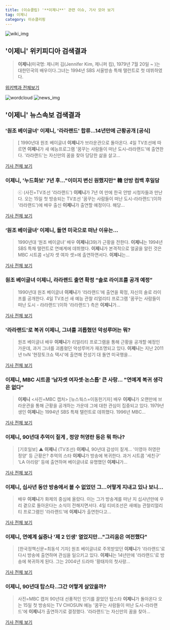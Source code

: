 ```yaml
---
title: (이슈클립) '**이제니**' 관련 이슈, 기사 모아 보기
tag: 이제니
category: 이슈클리핑
---
```

![wiki_img](https://user-images.githubusercontent.com/42597476/44503234-41136a80-a6d0-11e8-9071-6fc6418eafe4.png)
## **'**이제니**'** 위키피디아 검색결과
>**이제니**(미국명: 제니퍼 김(Jennifer Kim, 제니퍼 킴), 1979년 7월 20일 ~ )는 대한민국의 배우이다.그녀는 1994년 SBS 서울방송 특채 탤런트로 첫 데뷔하였다.

<a href="https://ko.wikipedia.org/wiki/이제니" target="_blank">위키백과 전체보기</a>

![wordcloud](https://s3.ap-northeast-2.amazonaws.com/lyrics101-wordcloud/2018-09-04-1536054266.png)
![news_img](https://user-images.githubusercontent.com/42597476/44507050-1206f400-a6e4-11e8-8d98-7ffbfebb353f.png)
## **'**이제니**'** 뉴스속보 검색결과
### '원조 베이글녀' **이제니**, '라라랜드' 합류…14년만에 근황공개 [공식]

>[ 1990년대 원조 베이글녀 **이제니**가 브라운관으로 돌아온다. 4일 TV조선에 따르면 **이제니**가 새 예능프로그램 '꿈꾸는 사람들이 떠난 도시–라라랜드'에 출연한다. '라라랜드'는 자신만의 꿈을 찾아 당당한 삶을 살고...

<a href="http://www.mydaily.co.kr/new_yk/html/read.php?newsid=201809041031177855&ext=na" target="_blank">기사 전체 보기</a>

### **이제니**, '누드화보' 7년 후…"이미지 변신 원했지만" 韓 안방 컴백 후일담

>ⓒ (사진=TV조선 '라라랜드') **이제니**가 7년 여 만에 한국 안방 시청자들과 만난다. 오는 15일 첫 방송되는 TV조선 '꿈꾸는 사람들이 떠난 도시-라라랜드'(이하 '라라랜드')에 배우 출신 **이제니**가 출연할 예정이다. 해당...

<a href="http://www.dailian.co.kr/news/view/737281/?sc=naver" target="_blank">기사 전체 보기</a>

### ‘원조 베이글녀‘ **이제니**, 돌연 미국으로 떠난 이유는…

>1990년대 ‘원조 베이글녀’ 배우 **이제니**(39)가 근황을 전한다. **이제니**는 1994년 SBS 특채 탤런트로 연예계에 데뷔했다. **이제니**가 본격적으로 얼굴을 알린 것은 MBC 시트콤 <남자 셋 여자 셋>에 출연하면서다. **이제니**는...

<a href="http://sports.khan.co.kr/news/sk_index.html?art_id=201809041643003&sec_id=540101&pt=nv" target="_blank">기사 전체 보기</a>

### 원조 베이글녀 **이제니**, 라라랜드 출연 확정 “솔로 라이프를 공개 예정”

>1990년대 원조 베이글녀 **이제니**가 ‘라라랜드’에 출연을 확정, 자신의 솔로 라이프를 공개한다. 4일 TV조선 새 예능 관찰 리얼리티 프로그램 '꿈꾸는 사람들이 떠난 도시 - 라라랜드'(이하 '라라랜드') 측은 **이제니**가...

<a href="http://news.mtn.co.kr/newscenter/news_viewer.mtn?gidx=2018090416592816664" target="_blank">기사 전체 보기</a>

### '라라랜드'로 복귀 **이제니**, 그녀를 괴롭혔던 악성루머는 뭐?

>원조 베이글녀 배우 **이제니**가 리얼리티 프로그램을 통해 근황을 공개할 예정인 가운데, 과거 그녀를 괴롭혔던 악성루머가 재조명되고 있다. **이제니**는 지난 2011년 tvN '현장토크쇼 택시'에 출연해 전성기 대 돌연 미국행을...

<a href="http://news20.busan.com/controller/newsController.jsp?newsId=20180904000106" target="_blank">기사 전체 보기</a>

### **이제니**, MBC 시트콤 '남자셋 여자셋·논스톱' 큰 사랑… "연예계 복귀 생각은 없다"

>**이제니** <사진=MBC 캡처> [뉴스웍스=이동헌기자] 배우 **이제니**가 오랜만에 브라운관을 통해 근황을 공개하는 가운데 그에 대한 관심이 집중되고 있다. 1979년생인 **이제니**는 1994년 SBS 특채 탤런트로 데뷔했다. 1996년 MBC...

<a href="http://www.newsworks.co.kr/news/articleView.html?idxno=212778" target="_blank">기사 전체 보기</a>

### **이제니**, 90년대 추억이 짙게 , 정양 허영란 등은 뭐 하나?

>[기호일보] ▲ **이제니** (TV조선) **이제니**, 90년대 감성이 짙게... '이영아 허영란 정양' 등 근황은? 추억의 스타 **이제니**가 방송에 복귀한다. 과거 시트콤 '세친구' 'LA 아리랑' 등에 출연하며 베이글녀로 유명했던 **이제니**가...

<a href="http://www.kihoilbo.co.kr/?mod=news&act=articleView&idxno=767193" target="_blank">기사 전체 보기</a>

### **이제니**, 십사년 동안 방송에서 볼 수 없었던 그...어떻게 지내고 있나 보니...

>배우 **이제니**가 화제의 중심에 올랐다. 이는 그가 방송계를 떠난 지 십사년만에 우리 곁으로 돌아온다는 소식이 전해지면서다.   4일 티비조선은 새예능 관찰리얼리티 프로그램인 '라라랜드'에 **이제니**가 출연한다고...

<a href="http://www.daejeontoday.com/news/articleView.html?idxno=511652" target="_blank">기사 전체 보기</a>

### **이제니**, 연예계 싫증나 '제 2 인생' 열었지만..."그리움은 여전했다"

>[한국정책신문=최동석 기자] 원조 베이글녀로 주목받았던 **이제니**가 '라라랜드'로 다시 방송에 출연하며 관심을 일으키고 있다. **이제니**는 14년만에 '라라랜드'로 방송에 복귀하게 된다. 그는 2004년 드라마 '황태자의 첫사랑...

<a href="http://www.kpinews.co.kr/news/articleView.html?idxno=80518" target="_blank">기사 전체 보기</a>

### **이제니**, 90년대 탑스타..그간 어떻게 살았을까?

>사진=MBC 캡처 90년대 선풍적인 인기를 끌었던 탑스타 **이제니**가 돌아온다 오는 15일 첫 방송되는 TV CHOSUN 예능 '꿈꾸는 사람들이 떠난 도시-라라랜드'에 **이제니**가 출연하기로 결정했다. '라라랜드'는 자신만의 꿈을 찾아...

<a href="http://www.gukjenews.com/news/articleView.html?idxno=985831" target="_blank">기사 전체 보기</a>


